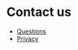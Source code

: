 # Contact us
* [Questions](mailto:logs4dogs+support@gmail.com)
* [Privacy](mailto:logs4dogs+privacy@gmail.com)
